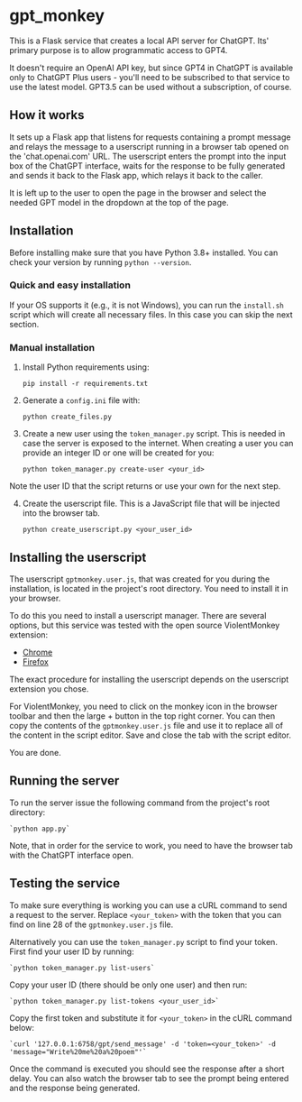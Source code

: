 # gpt_monkey

This is a Flask service that creates a local API server for ChatGPT. Its' primary purpose is to allow programmatic access to GPT4.

It doesn't require an OpenAI API key, but since GPT4 in ChatGPT is available only to
ChatGPT Plus users - you'll need to be subscribed to that service to use the latest model.
GPT3.5 can be used without a subscription, of course.

## How it works

It sets up a Flask app that listens for requests containing a prompt message and relays the message to a userscript running in a 
browser tab opened on the 'chat.openai.com' URL. The userscript enters the prompt into the input box of the ChatGPT interface, waits for
the response to be fully generated and sends it back to the Flask app, which relays it back to the caller.

It is left up to the user to open the page in the browser and select the needed GPT model in the dropdown at the top of the page.

## Installation

Before installing make sure that you have Python 3.8+ installed. You can check your version by running `python --version`.

### Quick and easy installation

If your OS supports it (e.g., it is not Windows), you can run the `install.sh` script 
which will create all necessary files. In this case you can skip the next section.

### Manual installation

1. Install Python requirements using:

    `pip install -r requirements.txt`

2. Generate a `config.ini` file with:

    `python create_files.py`

3. Create a new user using the `token_manager.py` script. This is needed in case
the server is exposed to the internet. When creating a user you can provide an integer
ID or one will be created for you:

    `python token_manager.py create-user <your_id>`

Note the user ID that the script returns or use your own for the next step.

4. Create the userscript file. This is a JavaScript file that will be injected into the browser tab.

    `python create_userscript.py <your_user_id>`

## Installing the userscript

The userscript `gptmonkey.user.js`, that was created for you during the installation, is
located in the project's root directory. You need to install it in your browser.

To do this you need to install a userscript manager. There are several options, but this
service was tested with the open source ViolentMonkey extension:

* [Chrome](https://chrome.google.com/webstore/detail/violentmonkey/jinjaccalgkegednnccohejagnlnfdag)
* [Firefox](https://addons.mozilla.org/en-US/firefox/addon/violentmonkey/)

The exact procedure for installing the userscript depends on the userscript extension you chose.

For ViolentMonkey, you need to click on the monkey icon in the browser toolbar and then
the large + button in the top right corner. You can then copy the contents of the `gptmonkey.user.js` file and use it to replace all of the content in the script editor. 
Save and close the tab with the script editor.

You are done.

## Running the server

To run the server issue the following command from the project's root directory:

    `python app.py`

Note, that in order for the service to work, you need to have the browser tab with the ChatGPT interface open.

## Testing the service

To make sure everything is working you can use a cURL command to send a request to the server. Replace `<your_token>` with the token that you can find on line 28 of the
`gptmonkey.user.js` file.

Alternatively you can use the `token_manager.py` script to find your token. First find
your user ID by running:

    `python token_manager.py list-users`

Copy your user ID (there should be only one user) and then run:

    `python token_manager.py list-tokens <your_user_id>`

Copy the first token and substitute it for `<your_token>` in the cURL command below:

    `curl '127.0.0.1:6758/gpt/send_message' -d 'token=<your_token>' -d 'message="Write%20me%20a%20poem"'`

Once the command is executed you should see the response after a short delay. You can
also watch the browser tab to see the prompt being entered and the response being generated.


